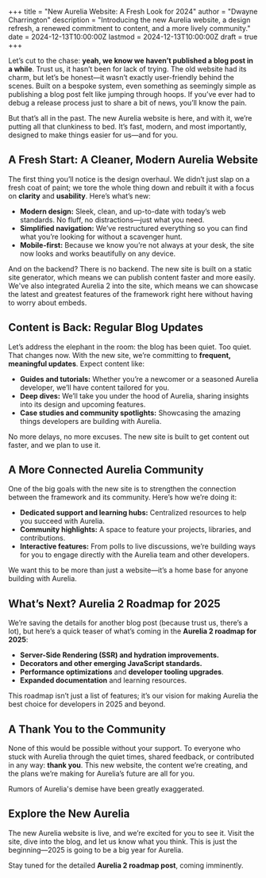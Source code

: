 +++
title = "New Aurelia Website: A Fresh Look for 2024"
author = "Dwayne Charrington"
description = "Introducing the new Aurelia website, a design refresh, a renewed commitment to content, and a more lively community."
date = 2024-12-13T10:00:00Z
lastmod = 2024-12-13T10:00:00Z
draft = true
+++

Let’s cut to the chase: **yeah, we know we haven’t published a blog post in a while**. Trust us, it hasn’t been for lack of trying. The old website had its charm, but let’s be honest—it wasn’t exactly user-friendly behind the scenes. Built on a bespoke system, even something as seemingly simple as publishing a blog post felt like jumping through hoops. If you’ve ever had to debug a release process just to share a bit of news, you’ll know the pain.

But that’s all in the past. The new Aurelia website is here, and with it, we’re putting all that clunkiness to bed. It’s fast, modern, and most importantly, designed to make things easier for us—and for you.

## A Fresh Start: A Cleaner, Modern Aurelia Website

The first thing you’ll notice is the design overhaul. We didn’t just slap on a fresh coat of paint; we tore the whole thing down and rebuilt it with a focus on **clarity** and **usability**. Here’s what’s new:

- **Modern design:** Sleek, clean, and up-to-date with today’s web standards. No fluff, no distractions—just what you need.
- **Simplified navigation:** We’ve restructured everything so you can find what you’re looking for without a scavenger hunt.
- **Mobile-first:** Because we know you’re not always at your desk, the site now looks and works beautifully on any device.

And on the backend? There is no backend. The new site is built on a static site generator, which means we can publish content faster and more easily. We've also integrated Aurelia 2 into the site, which means we can showcase the latest and greatest features of the framework right here without having to worry about embeds.

## Content is Back: Regular Blog Updates

Let’s address the elephant in the room: the blog has been quiet. Too quiet. That changes now. With the new site, we’re committing to **frequent, meaningful updates**. Expect content like:

- **Guides and tutorials:** Whether you’re a newcomer or a seasoned Aurelia developer, we’ll have content tailored for you.
- **Deep dives:** We’ll take you under the hood of Aurelia, sharing insights into its design and upcoming features.
- **Case studies and community spotlights:** Showcasing the amazing things developers are building with Aurelia.

No more delays, no more excuses. The new site is built to get content out faster, and we plan to use it.

## A More Connected Aurelia Community

One of the big goals with the new site is to strengthen the connection between the framework and its community. Here’s how we’re doing it:

- **Dedicated support and learning hubs:** Centralized resources to help you succeed with Aurelia.
- **Community highlights:** A space to feature your projects, libraries, and contributions.
- **Interactive features:** From polls to live discussions, we’re building ways for you to engage directly with the Aurelia team and other developers.

We want this to be more than just a website—it’s a home base for anyone building with Aurelia.

## What’s Next? Aurelia 2 Roadmap for 2025

We’re saving the details for another blog post (because trust us, there’s a lot), but here’s a quick teaser of what’s coming in the **Aurelia 2 roadmap for 2025**:

- **Server-Side Rendering (SSR) and hydration improvements.**
- **Decorators and other emerging JavaScript standards.**
- **Performance optimizations** and **developer tooling upgrades**.
- **Expanded documentation** and learning resources.
  
This roadmap isn’t just a list of features; it’s our vision for making Aurelia the best choice for developers in 2025 and beyond.

## A Thank You to the Community

None of this would be possible without your support. To everyone who stuck with Aurelia through the quiet times, shared feedback, or contributed in any way: **thank you**. This new website, the content we’re creating, and the plans we’re making for Aurelia’s future are all for you.

Rumors of Aurelia's demise have been greatly exaggerated.

## Explore the New Aurelia

The new Aurelia website is live, and we’re excited for you to see it. Visit the site, dive into the blog, and let us know what you think. This is just the beginning—2025 is going to be a big year for Aurelia.

Stay tuned for the detailed **Aurelia 2 roadmap post**, coming imminently.